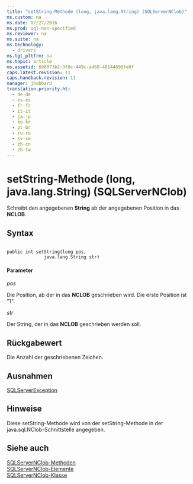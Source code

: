 ```yaml
---
title: "setString-Methode (long, java.lang.String) (SQLServerNClob)"
ms.custom: na
ms.date: 07/27/2016
ms.prod: sql-non-specified
ms.reviewer: na
ms.suite: na
ms.technology: 
  - drivers
ms.tgt_pltfrm: na
ms.topic: article
ms.assetid: 698073b2-3f0c-449c-ad68-48144698fe8f
caps.latest.revision: 11
caps.handback.revision: 11
manager: jhubbard
translation.priority.ht: 
  - de-de
  - es-es
  - fr-fr
  - it-it
  - ja-jp
  - ko-kr
  - pt-br
  - ru-ru
  - sv-se
  - zh-cn
  - zh-tw
---
```

# setString-Methode (long, java.lang.String) (SQLServerNClob)
  Schreibt den angegebenen **String** ab der angegebenen Position in das **NCLOB**.  
  
## Syntax  
  
```  
  
public int setString(long pos,  
              java.lang.String str)  
```  
  
#### Parameter  
 *pos*  
  
 Die Position, ab der in das **NCLOB** geschrieben wird. Die erste Position ist "1".  
  
 *str*  
  
 Der String, der in das **NCLOB** geschrieben werden soll.  
  
## Rückgabewert  
 Die Anzahl der geschriebenen Zeichen.  
  
## Ausnahmen  
 [SQLServerException](../content/SQLServerException-Class.md)  
  
## Hinweise  
 Diese setString\-Methode wird von der setString\-Methode in der java.sql.NClob\-Schnittstelle angegeben.  
  
## Siehe auch  
 [SQLServerNClob-Methoden](../content/SQLServerNClob-Methods.md)   
 [SQLServerNClob-Elemente](../content/SQLServerNClob-Members.md)   
 [SQLServerNClob-Klasse](../content/SQLServerNClob-Class.md)  
  
  